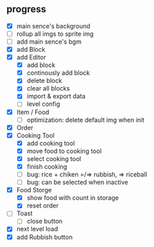 ## progress

- [x] main sence's background
- [ ] rollup all imgs to sprite img
- [ ] add main sence's bgm
- [x] add Block
- [x] add Editor
  - [x] add block
  - [x] continously add block
  - [x] delete block
  - [x] clear all blocks
  - [x] import & export data
  - [ ] level config
- [x] Item / Food
  - [ ] optimization: delete default img when init
- [x] Order
- [x] Cooking Tool
  - [x] add cooking tool
  - [x] move food to cooking tool
  - [x] select cooking tool
  - [x] finish cooking
  - [ ] bug: rice + chiken =/=> rubbish, => riceball
  - [ ] bug: can be selected when inactive
- [x] Food Storge
  - [x] show food with count in storage
  - [x] reset order
- [ ] Toast
  - [ ] close button
- [x] next level load
- [x] add Rubbish button